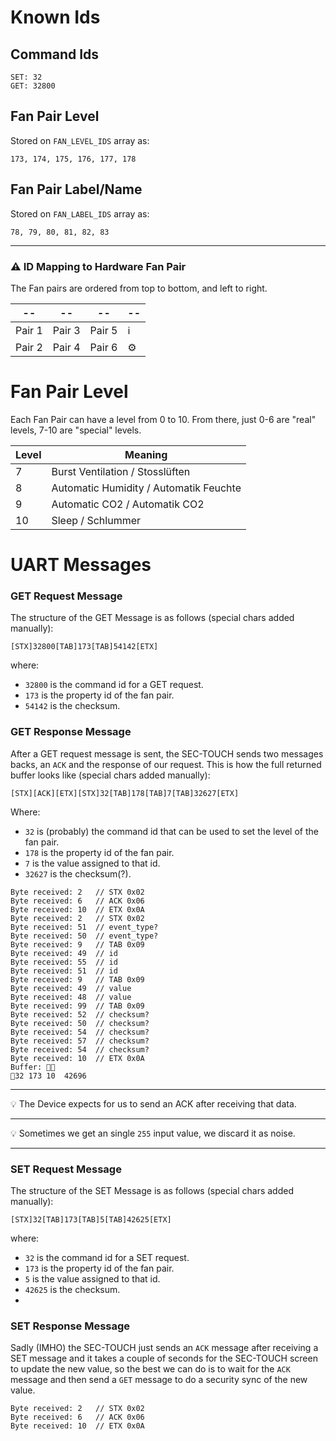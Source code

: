 # Known Ids
## Command Ids
```
SET: 32
GET: 32800
```
## Fan Pair Level
Stored on `FAN_LEVEL_IDS` array as: 
```
173, 174, 175, 176, 177, 178
```
## Fan Pair Label/Name
Stored on `FAN_LABEL_IDS` array as: 

```
78, 79, 80, 81, 82, 83
```
---
### ⚠️ ID Mapping to Hardware Fan Pair
The Fan pairs are ordered from top to bottom, and left to right.

|   --   |   --   |   --   |   --   |
|--------|--------|--------|----|
| Pair 1 | Pair 3 | Pair 5 | ℹ️ |
| Pair 2 | Pair 4 | Pair 6 | ⚙️  |


# Fan Pair Level
Each Fan Pair can have a level from 0 to 10. From there, just 0-6 are "real" levels, 7-10 are "special" levels.

| Level    | Meaning  |
|----------|----------|
| 7        | Burst Ventilation / Stosslüften      |
| 8        | Automatic Humidity / Automatik Feuchte      |
| 9        | Automatic CO2 / Automatik CO2      |
| 10       | Sleep / Schlummer      |


# UART Messages
### GET Request Message
The structure of the GET Message is as follows  (special chars added manually):
```
[STX]32800[TAB]173[TAB]54142[ETX]
```

where:
- `32800` is the command id for a GET request.
- `173` is the property id of the fan pair.
- `54142` is the checksum.

### GET Response Message

After a GET request message is sent, the SEC-TOUCH sends two messages backs, an `ACK` and the response of our request. This is how the full returned buffer looks like (special chars added manually):
```log
[STX][ACK][ETX][STX]32[TAB]178[TAB]7[TAB]32627[ETX]
```
Where:
- `32` is (probably) the command id that can be used to set the level of the fan pair.
- `178` is the property id of the fan pair.
- `7` is the value assigned to that id.
- `32627` is the checksum(?).


```log
Byte received: 2   // STX 0x02
Byte received: 6   // ACK 0x06
Byte received: 10  // ETX 0x0A
Byte received: 2   // STX 0x02
Byte received: 51  // event_type?
Byte received: 50  // event_type?
Byte received: 9   // TAB 0x09
Byte received: 49  // id
Byte received: 55  // id
Byte received: 51  // id
Byte received: 9   // TAB 0x09
Byte received: 49  // value
Byte received: 48  // value
Byte received: 99  // TAB 0x09
Byte received: 52  // checksum?
Byte received: 50  // checksum?
Byte received: 54  // checksum?
Byte received: 57  // checksum?
Byte received: 54  // checksum?
Byte received: 10  // ETX 0x0A
Buffer: 
32	173	10	42696

```
---

:bulb: The Device expects for us to send an ACK after receiving that data.

---

:bulb: Sometimes we get an single `255` input value, we discard it as noise.

---

### SET Request Message
The structure of the SET Message is as follows  (special chars added manually):
```log
[STX]32[TAB]173[TAB]5[TAB]42625[ETX]
```

where:
- `32` is the command id for a SET request.
- `173` is the property id of the fan pair.
- `5` is the value assigned to that id.
- `42625` is the checksum.
- 
### SET Response Message
Sadly (IMHO) the SEC-TOUCH just sends an `ACK` message after receiving a SET message and it takes a couple of seconds for the SEC-TOUCH screen to update the new value, so the best we can do is to wait for the `ACK` message and then send a `GET` message to do a security sync of the new value.

```log
Byte received: 2   // STX 0x02
Byte received: 6   // ACK 0x06
Byte received: 10  // ETX 0x0A
```